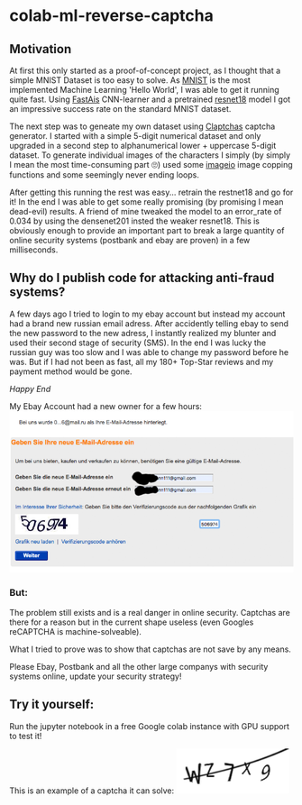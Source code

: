 # colab-ml-reverse-captcha

## Motivation
At first this only started as a proof-of-concept project, as I thought that a simple MNIST Dataset is too easy to solve.
As [MNIST](https://en.wikipedia.org/wiki/MNIST_database) is the most implemented Machine Learning 'Hello World', I was able to get it running quite fast. Using [FastAis](https://www.fast.ai/) CNN-learner and a pretrained [resnet18](https://download.pytorch.org/models/resnet18-5c106cde.pth) model I got an impressive success rate on the standard MNIST dataset. 

The next step was to geneate my own dataset using [Claptchas](https://pypi.org/project/claptcha/) captcha generator. I started with a simple 5-digit numerical dataset and only upgraded in a second step to alphanumerical lower + uppercase 5-digit dataset. To generate individual images of the characters I simply (by simply I mean the most time-consuming part 🙄) used some [imageio](https://pypi.org/project/imageio/) image copping functions and some seemingly never ending loops.

After getting this running the rest was easy... retrain the restnet18 and go for it! 
In the end I was able to get some really promising (by promising I mean dead-evil) results. A friend of mine tweaked the model to an error_rate of 0.034 by using the densenet201 insted the weaker resnet18. This is obviously enough to provide an important part to break a large quantity of online security systems (postbank and ebay are proven) in a few milliseconds.


## Why do I publish code for attacking anti-fraud systems?
A few days ago I tried to login to my ebay account but instead my account had a brand new russian email adress. After accidently telling ebay to send the new password to the new adress, I instantly realized my blunter and used their second stage of security (SMS). In the end I was lucky the russian guy was too slow and I was able to change my password before he was. But if I had not been as fast, all my 180+ Top-Star reviews and my payment method would be gone. 

*Happy End*


My Ebay Account had a new owner for a few hours:
![ebay screenshot](/ebay.png "ebay screenshot" )


### But:
The problem still exists and is a real danger in online security. Captchas are there for a reason but in the current shape useless (even Googles reCAPTCHA is machine-solveable). 

What I tried to prove was to show that captchas are not save by any means. 

Please Ebay, Postbank and all the other large companys with security systems online, update your security strategy!



## Try it yourself:
Run the jupyter notebook in a free Google colab instance with GPU support to test it!

This is an example of a captcha it can solve:
![Image of Captcha](https://raw.githubusercontent.com/Neumi/colab-ml-reverse-captcha/master/222656830282970083.png)
